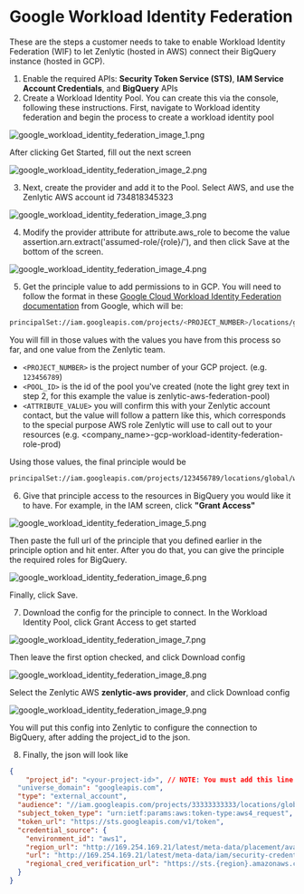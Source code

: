 # Google Workload Identity Federation

These are the steps a customer needs to take to enable Workload Identity Federation (WIF) to let Zenlytic (hosted in AWS) connect their BigQuery instance (hosted in GCP).

1. Enable the required APIs: **Security Token Service (STS)**, **IAM Service Account Credentials**, and **BigQuery** APIs
2. Create a Workload Identity Pool. You can create this via the console, following these instructions. First, navigate to Workload identity federation and begin the process to create a workload identity pool

![google\_workload\_identity\_federation\_image\_1.png](../assets/8_authentication/google_workload_identity_federation_image_1.png)

After clicking Get Started, fill out the next screen

![google\_workload\_identity\_federation\_image\_2.png](../assets/8_authentication/google_workload_identity_federation_image_2.png)

3. Next, create the provider and add it to the Pool. Select AWS, and use the Zenlytic AWS account id 734818345323

![google\_workload\_identity\_federation\_image\_3.png](../assets/8_authentication/google_workload_identity_federation_image_3.png)

4. Modify the provider attribute for attribute.aws\_role to become the value assertion.arn.extract('assumed-role/{role}/'), and then click Save at the bottom of the screen.

![google\_workload\_identity\_federation\_image\_4.png](../assets/8_authentication/google_workload_identity_federation_image_4.png)

5. Get the principle value to add permissions to in GCP. You will need to follow the format in these [Google Cloud Workload Identity Federation documentation](https://cloud.google.com/iam/docs/workload-identity-federation?_gl=1*1a70t2e*_ga*MTA2MzMwNDkwMS4xNzQ4NTMzOTU2*_ga_WH2QY8WWF5*czE3NDg1MzM5NTYkbzEkZzEkdDE3NDg1Mzg1NTEkajQ1JGwwJGgw#impersonation) from Google, which will be:

```bash
principalSet://iam.googleapis.com/projects/<PROJECT_NUMBER>/locations/global/workloadIdentityPools/<POOL_ID>/attribute.aws_role/<ATTRIBUTE_VALUE>
```

You will fill in those values with the values you have from this process so far, and one value from the Zenlytic team.

* `<PROJECT_NUMBER>` is the project number of your GCP project. (e.g. `123456789`)
* `<POOL_ID>` is the id of the pool you've created (note the light grey text in step 2, for this example the value is zenlytic-aws-federation-pool)
* `<ATTRIBUTE_VALUE>` you will confirm this with your Zenlytic account contact, but the value will follow a pattern like this, which corresponds to the special purpose AWS role Zenlytic will use to call out to your resources (e.g. \<company\_name>-gcp-workload-identity-federation-role-prod)

Using those values, the final principle would be

```bash
principalSet://iam.googleapis.com/projects/123456789/locations/global/workloadIdentityPools/zenlytic-aws-federation-pool/attribute.aws_role/mycompany-gcp-workload-identity-federation-role-prod
```

6. Give that principle access to the resources in BigQuery you would like it to have. For example, in the IAM screen, click **"Grant Access"**

![google\_workload\_identity\_federation\_image\_5.png](../assets/8_authentication/google_workload_identity_federation_image_5.png)

Then paste the full url of the principle that you defined earlier in the principle option and hit enter. After you do that, you can give the principle the required roles for BigQuery.

![google\_workload\_identity\_federation\_image\_6.png](../assets/8_authenticationon/google_workload_identity_federation_image_6.png)

Finally, click Save.

7. Download the config for the principle to connect. In the Workload Identity Pool, click Grant Access to get started

![google\_workload\_identity\_federation\_image\_7.png](../assets/8_authentication/google_workload_identity_federation_image_7.png)

Then leave the first option checked, and click Download config

![google\_workload\_identity\_federation\_image\_8.png](../assets/8_authentication/google_workload_identity_federation_image_8.png)

Select the Zenlytic AWS **zenlytic-aws provider**, and click Download config

![google\_workload\_identity\_federation\_image\_9.png](../assets/8_authentication/google_workload_identity_federation_image_9.png)

You will put this config into Zenlytic to configure the connection to BigQuery, after adding the project\_id to the json.

8. Finally, the json will look like

```json
{
	"project_id": "<your-project-id>", // NOTE: You must add this line
  "universe_domain": "googleapis.com",
  "type": "external_account",
  "audience": "//iam.googleapis.com/projects/33333333333/locations/global/workloadIdentityPools/zenlytic-aws-federation-pool/providers/zenlytic-aws",
  "subject_token_type": "urn:ietf:params:aws:token-type:aws4_request",
  "token_url": "https://sts.googleapis.com/v1/token",
  "credential_source": {
    "environment_id": "aws1",
    "region_url": "http://169.254.169.21/latest/meta-data/placement/availability-zone",
    "url": "http://169.254.169.21/latest/meta-data/iam/security-credentials",
    "regional_cred_verification_url": "https://sts.{region}.amazonaws.com?Action=GetCallerIdentity&Version=2011-06-15"
  }
}
```

